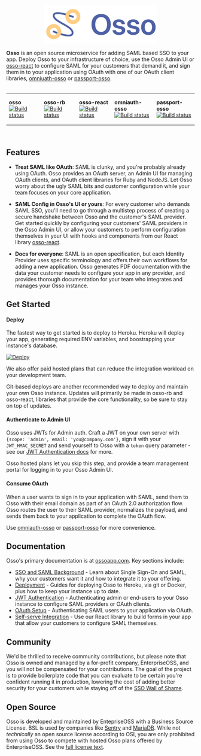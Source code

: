 <p align="center">
  <img width="300px" src="https://github.com/enterprise-oss/osso/blob/main/.github/logo.png" />
</p>

**Osso** is an open source microservice for adding SAML based SSO to your app. Deploy Osso to your infrastructure of choice, use the Osso Admin UI or [osso-react](https://github.com/enterprise-oss/osso-react) to configure SAML for your customers that demand it, and sign them in to your application using OAuth with one of our OAuth client libraries, [omniuath-osso](https://github.com/enterprise-oss/omniauth-osso) or [passport-osso](https://github.com/enterprise-oss/omniauth-osso).
<br/><br/>
<p align="center">
<table>
  <tr>
    <td>

**osso** <br/> [![Build status](https://badge.buildkite.com/7e933f15ee68031e7bd2da5f0f5fcff77c7a2898911507de2a.svg?branch=main)](https://buildkite.com/enterpriseoss/osso)
</td>
<td>
    
**osso-rb** <br/> [![Build status](https://badge.buildkite.com/0e01845bdd51be4131b9cbd496d9caa39cd48f171fc2d9a9ca.svg?branch=main)](https://buildkite.com/enterpriseoss/osso-rb)
</td>

<td>
    
**osso-react** <br/> [![Build status](https://badge.buildkite.com/3ef31f87d8369e801ccdfde95f3e25dce4ba791a0f6dac288e.svg?branch=main)](https://buildkite.com/enterpriseoss/osso-react)
</td>
<td>
    
**omniauth-osso** <br/> [![Build status](https://badge.buildkite.com/3ef31f87d8369e801ccdfde95f3e25dce4ba791a0f6dac288e.svg?branch=main)](https://buildkite.com/enterpriseoss/omniauth-osso)
</td>
<td>
    
**passport-osso** <br/> [![Build status](https://badge.buildkite.com/6a1e4b4b0def8422ba056fcbb321f153ef875a48f15547988a.svg?branch=main)](https://buildkite.com/enterpriseoss/passport-osso)

</td>
</tr>
</table>
</p>
<br>


<!-- <a href="#"><img align="right" src="https://placekitten.com/40/40" width="40px" /></a> -->



## Features
 * **Treat SAML like OAuth**: SAML is clunky, and you're probably already using OAuth. Osso provides an OAuth server, an Admin UI for managing OAuth clients, and OAuth client libraries for Ruby and NodeJS. Let Osso worry about the ugly SAML bits and customer configuration while your team focuses on your core application.
 
 * **SAML Config in Osso's UI or yours**: For every customer who demands SAML SSO, you'll need to go through a multistep process of creating a secure handshake between Osso and the customer's SAML provider. Get started quickly by configuring your customers' SAML providers in the Osso Admin UI, or allow your customers to perform configuration themselves in your UI with hooks and components from our React library [osso-react](https://github.com/enterprise-oss/osso-react).
 
 * **Docs for everyone**: SAML is an open specification, but each Identity Provider uses specific terminology and offers their own workflows for adding a new application. Osso generates PDF documentation with the data your customer needs to configure your app in any provider, and provides thorough documentation for your team who integrates and manages your Osso instance.


<!-- <a href="#"><img align="right" src="https://placekitten.com/40/40" width="40px" /></a> -->


## Get Started

#### Deploy
The fastest way to get started is to deploy to Heroku. Heroku will deploy your app, generating required ENV variables, and boostrapping your instance's database.

[![Deploy](https://www.herokucdn.com/deploy/button.svg)](https://heroku.com/deploy)

We also offer paid hosted plans that can reduce the integration workload on your development team.

Git-based deploys are another recommended way to deploy and maintain your own Osso instance. Updates will primarily be made in osso-rb and osso-react, libraries that provide the core functionality, so be sure to stay on top of updates.

#### Authenticate to Admin UI

Osso uses JWTs for Admin auth. Craft a JWT on your own server with `{scope: 'admin', email: 'you@company.com'}`, sign it with your `JWT_HMAC_SECRET` and send yourself to Osso with a `token` query parameter - see our [JWT Authentication docs](https://ossoapp.com/docs/integration/jwt-authentication) for more.

Osso hosted plans let you skip this step, and provide a team management portal for logging in to your Osso Admin UI.

#### Consume OAuth

When a user wants to sign in to your application with SAML, send them to Osso with their email domain as part of an OAuth 2.0 authorization flow. Osso routes the user to their SAML provider, normalizes the payload, and sends them back to your application to complete the OAuth flow.

Use [omniauth-osso](https://github.com/enterprise-oss/omniauth-osso) or [passport-osso](https://github.com/enterprise-oss/passport-osso) for more convenience.

<!-- <a href="#"><img align="right" src="https://placekitten.com/40/40" width="40px" /></a> -->
## Documentation

Osso's primary documentation is at [ossoapp.com](https://ossoapp.com). Key sections include:
* [SSO and SAML Background](https://ossoapp.com/docs/what-is-saml) - Learn about Single Sign-On and SAML, why your customers want it and how to integrate it to your offering. 
 * [Deployment](https://ossoapp.com/docs/integration/deployment) - Guides for deploying Osso to Heroku, via git or Docker, plus how to keep your instance up to date.
 * [JWT Authentication](https://ossoapp.com/docs/integration/jwt-authentication) - Authenticating admin or end-users to your Osso instance to configure SAML providers or OAuth clients.
 * [OAuth Setup](https://ossoapp.com/docs/integration/oauth-consumption) - Authenticating SAML users to your application via OAuth.  
 * [Self-serve Integration](https://ossoapp.com/docs/integration/self-serve-osso-react) - Use our React library to build forms in your app that allow your customers to configure SAML themselves.
 
 

<!-- <a href="#"><img align="right" src="https://placekitten.com/40/40" width="40px" /></a> -->
##  Community
We'd be thrilled to receive community contributions, but please note that Osso is owned and managed by a for-profit company, EnterpriseOSS, and you will not be compensated for your contributions. The goal of the project is to provide boilerplate code that you can evaluate to be certain you're confident running it in production, lowering the cost of adding better security for your customers while staying off of the [SSO Wall of Shame](https://sso.tax/).

<!-- <a href="#"><img align="right" src="https://placekitten.com/40/40" width="40px" /></a> -->
## Open Source

Osso is developed and maintained by EntepriseOSS with a Business Source License. BSL is used by companies like [Sentry](https://sentry.io/_/open-source/) and [MariaDB](https://mariadb.com/bsl-faq-mariadb/). While not _technically_ an open source license according to OSI, you are only prohibited from using Osso to compete with hosted Osso plans offered by EnterpriseOSS. See the [full license text](LICENSE).
